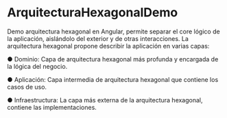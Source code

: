 # ArquitecturaHexagonalDemo

Demo arquitectura hexagonal en Angular, permite separar el core lógico de la aplicación, aislándolo del exterior y de otras interacciones. La arquitectura hexagonal propone describir la aplicación en varias capas:

● Dominio: Capa de arquitectura hexagonal más profunda y encargada de la lógica del negocio.

● Aplicación: Capa intermedia de arquitectura hexagonal que contiene los casos de uso.

● Infraestructura: La capa más externa de la arquitectura hexagonal, contiene las implementaciones.
